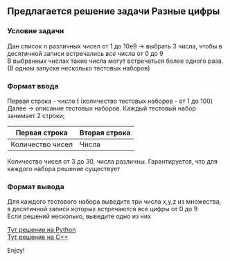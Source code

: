 ## Предлагается решение задачи **Разные цифры**

### Условие задачи

Дан список n различных чисел от 1 до 10e9 -> выбрать 3 числа, чтобы в десятичной записи встречались _все_ числа от 0 до 9\
В выбранных числах такие числа могут встречаться более одного раза. (В одном запуске несколько тестовых наборов)

### Формат ввода

Первая строка - число t (количество тестовых наборов - от 1 до 100)\
Далее -> описание тестовых наборов. Каждый тестовый набор занимает 2 строки;

|Первая строка|Вторая строка|
|-------------|-------------|
|Количество чисел|Числа|

Количество чисел от 3 до 30, числа различны. Гарантируется, что для каждого набора решение существует

### Формат вывода

Для каждого тестового набора выведите три числа x,y,z из множества, в десятичной записи которых встречаются все цифры от 0 до 9\
Если решений несколько, выведите одно из них

[Тут решение на Python]()\
[Тут решение на C++]() 

Enjoy!